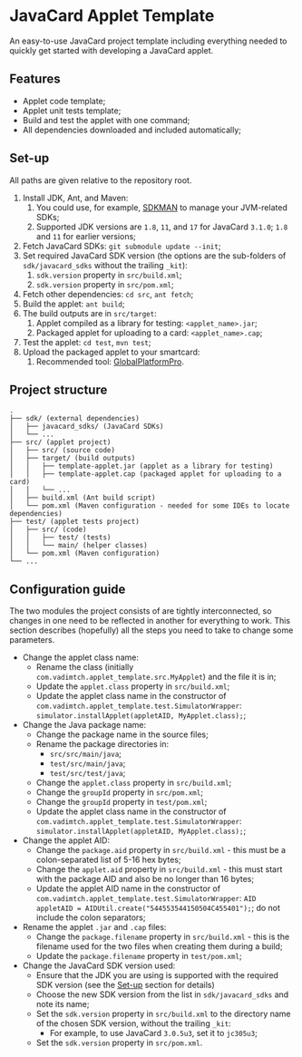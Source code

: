 # JavaCard Applet Template

An easy-to-use JavaCard project template including everything needed to quickly get started with developing a JavaCard applet.


## Features
* Applet code template;
* Applet unit tests template;
* Build and test the applet with one command;
* All dependencies downloaded and included automatically;


## Set-up
All paths are given relative to the repository root.

1. Install JDK, Ant, and Maven:
   1. You could use, for example, [SDKMAN](https://sdkman.io/) to manage your JVM-related SDKs;
   2. Supported JDK versions are `1.8`, `11`, and `17` for JavaCard `3.1.0`; `1.8` and `11` for earlier versions;
2. Fetch JavaCard SDKs: `git submodule update --init`;
3. Set required JavaCard SDK version (the options are the sub-folders of `sdk/javacard_sdks` without the trailing `_kit`):
   1. `sdk.version` property in `src/build.xml`;
   2. `sdk.version` property in `src/pom.xml`;
4. Fetch other dependencies: `cd src`, `ant fetch`;
5. Build the applet: `ant build`;
6. The build outputs are in `src/target`:
   1. Applet compiled as a library for testing: `<applet_name>.jar`;
   2. Packaged applet for uploading to a card: `<applet_name>.cap`;
7. Test the applet: `cd test`, `mvn test`;
8. Upload the packaged applet to your smartcard:
   1. Recommended tool: [GlobalPlatformPro](https://github.com/martinpaljak/GlobalPlatformPro).


## Project structure
```
.  
├── sdk/ (external dependencies)
│   ├── javacard_sdks/ (JavaCard SDKs) 
│   └── ...  
├── src/ (applet project)
│   ├── src/ (source code)
│   ├── target/ (build outputs)
│   │   ├── template-applet.jar (applet as a library for testing)
│   │   ├── template-applet.cap (packaged applet for uploading to a card)
│   │   └── ...
│   ├── build.xml (Ant build script)
│   └── pom.xml (Maven configuration - needed for some IDEs to locate dependencies)
├── test/ (applet tests project)
│   ├── src/ (code)
│   │   ├── test/ (tests)
│   │   └── main/ (helper classes)
│   └── pom.xml (Maven configuration)
└── ...  
```

## Configuration guide
The two modules the project consists of are tightly interconnected, so changes in one need to be reflected in another for everything to work. 
This section describes (hopefully) all the steps you need to take to change some parameters.

* Change the applet class name:
  * Rename the class (initially `com.vadimtch.applet_template.src.MyApplet`) and the file it is in;
  * Update the `applet.class` property in `src/build.xml`;
  * Update the applet class name in the constructor of `com.vadimtch.applet_template.test.SimulatorWrapper`: `simulator.installApplet(appletAID, MyApplet.class);`;
* Change the Java package name:
  * Change the package name in the source files;
  * Rename the package directories in:
    * `src/src/main/java`;
    * `test/src/main/java`;
    * `test/src/test/java`;
  * Change the `applet.class` property in `src/build.xml`;
  * Change the `groupId` property in `src/pom.xml`;
  * Change the `groupId` property in `test/pom.xml`;
  * Update the applet class name in the constructor of `com.vadimtch.applet_template.test.SimulatorWrapper`: `simulator.installApplet(appletAID, MyApplet.class);`;
* Change the applet AID:
  * Change the `package.aid` property in `src/build.xml` - this must be a colon-separated list of 5-16 hex bytes;
  * Change the `applet.aid` property in `src/build.xml` - this must start with the package AID and also be no longer than 16 bytes;
  * Update the applet AID name in the constructor of `com.vadimtch.applet_template.test.SimulatorWrapper`: `AID appletAID = AIDUtil.create("544553544150504C455401");`; do not include the colon separators;
* Rename the applet `.jar` and `.cap` files:
  * Change the `package.filename` property in `src/build.xml` - this is the filename used for the two files when creating them during a build;
  * Update the `package.filename` property in `test/pom.xml`;
* Change the JavaCard SDK version used:
  * Ensure that the JDK you are using is supported with the required SDK version (see the [Set-up](#set-up) section for details)
  * Choose the new SDK version from the list in `sdk/javacard_sdks` and note its name;
  * Set the `sdk.version` property in `src/build.xml` to the directory name of the chosen SDK version, without the trailing `_kit`:
    * For example, to use JavaCard `3.0.5u3`, set it to `jc305u3`;
  * Set the `sdk.version` property in `src/pom.xml`.